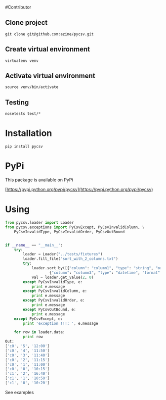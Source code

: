 #Contributor

## Clone project

```
git clone git@github.com:azime/pycsv.git
```

## Create virtual environment

```
virtualenv venv
```

## Activate virtual environment

```
source venv/bin/activate
```

## Testing

```
nosetests test/*
```

# Installation

`
pip install pycsv
`

# PyPi

This package is available on PyPi

[https://pypi.python.org/pypi/pycsv](https://pypi.python.org/pypi/pycsv)

# Using

```python
from pycsv.loader import Loader
from pycsv.exceptions import PyCsvExcept, PyCsvInvalidColumn, \
    PyCsvInvalidType, PyCsvInvalidOrder, PyCsvOutBound


if __name__ == "__main__":
    try:
        loader = Loader("../tests/fixtures")
        loader.fill_file("sort_with_2_columns.txt")
        try:
            loader.sort_by([{"column": "column1", "type": "string", "order": "asc"},
                    {"column": "column3", "type": "datetime", "format": "%H:%M", "order": "desc"}])
            val = loader.get_value(2, 0)
        except PyCsvInvalidType, e:
            print e.message
        except PyCsvInvalidColumn, e:
            print e.message
        except PyCsvInvalidOrder, e:
            print e.message
        except PyCsvOutBound, e:
            print e.message
    except PyCsvExcept, e:
        print 'exception !!!: ', e.message

    for row in loader.data:
        print row
Out:
['c0', '5', '12:00']
['c0', '4', '11:50']
['c0', '3', '11:40']
['c0', '2', '11:15']
['c0', '1', '11:00']
['c0', '0', '10:15']
['c1', '2', '16:40']
['c1', '1', '10:50']
['c1', '0', '10:20']

```


See examples
